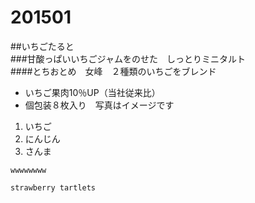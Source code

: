 # 201501
##いちごたると  
###甘酸っぱいいちごジャムをのせた　しっとりミニタルト  
####とちおとめ　女峰　２種類のいちごをブレンド  

* いちご果肉10％UP（当社従来比）  
* 個包装８枚入り　写真はイメージです  


1. いちご
1. にんじん
1. さんま

`wwwwwwww`

```
strawberry tartlets
```
